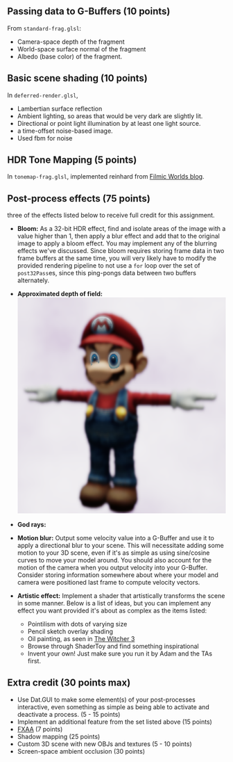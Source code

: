 ## Passing data to G-Buffers (10 points)
From `standard-frag.glsl`:
* Camera-space depth of the fragment
* World-space surface normal of the fragment
* Albedo (base color) of the fragment.

## Basic scene shading (10 points)
In `deferred-render.glsl`,
* Lambertian surface reflection 
* Ambient lighting, so areas that would be very dark are slightly lit.
* Directional or point light illumination by at least one light source.
* a time-offset noise-based image. 
* Used fbm for noise

## HDR Tone Mapping (5 points)
In `tonemap-frag.glsl`, implemented reinhard from [Filmic Worlds blog](http://filmicworlds.com/blog/filmic-tonemapping-operators/).

## Post-process effects (75 points)
three of the effects listed below to receive full credit for this assignment. 

* __Bloom:__ As a 32-bit HDR effect, find and isolate areas of the image with a value higher than 1, then apply a blur effect and add that to the original image to apply a bloom effect. You may implement any of the blurring effects we've discussed. Since bloom requires storing frame data in two frame buffers at the same time, you will very likely have to modify the provided rendering pipeline to not use a `for` loop over the set of `post32Pass`es, since this ping-pongs data between two buffers alternately.
* __Approximated depth of field:__ 
![](DOF.png)
* __God rays:__ 

* __Motion blur:__ Output some velocity value into a G-Buffer and use it to apply
a directional blur to your scene. This will necessitate adding some motion to your
3D scene, even if it's as simple as using sine/cosine curves to move your model
around. You should also account for the motion of the camera when you output velocity into your G-Buffer. Consider storing information somewhere about where your model and camera were positioned last frame to compute velocity vectors.

* __Artistic effect:__ Implement a shader that artistically transforms the scene in some manner. Below is a list of ideas, but you can implement any effect you want provided it's about as complex as the items listed:
   * Pointilism with dots of varying size
   * Pencil sketch overlay shading
   * Oil painting, as seen in [The Witcher 3](https://gameitecture.files.wordpress.com/2015/10/887492_10205878896945699_541624563347038791_o.jpg)
   * Browse through ShaderToy and find something inspirational
   * Invent your own! Just make sure you run it by Adam and the TAs first.

## Extra credit (30 points max)
* Use Dat.GUI to make some element(s) of your post-processes interactive, even something as simple as being able to activate and deactivate a process. (5 - 15 points)
* Implement an additional feature from the set listed above (15 points)
* [FXAA](http://developer.download.nvidia.com/assets/gamedev/files/sdk/11/FXAA_WhitePaper.pdf) (7 points)
* Shadow mapping (25 points)
* Custom 3D scene with new OBJs and textures (5 - 10 points)
* Screen-space ambient occlusion (30 points)
